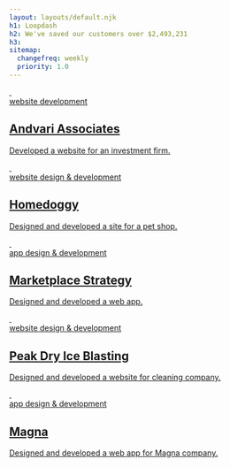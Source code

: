 ```yaml
---
layout: layouts/default.njk
h1: Loopdash
h2: We've saved our customers over $2,493,231
h3: 
sitemap:
  changefreq: weekly
  priority: 1.0
---
```


<div class="projects">
  <a href="https://andvariassociates.com" class="project project--andvari">
    <div class="device">&nbsp;</div>
    <div class="description">
      <span class="font-mono font-semibold uppercase font-xs mb-1">website development</span>
      <h2 class="text-2xl font-bold mb-2">Andvari Associates</h2>
      <p>Developed a website for an investment firm.</p>
    </div>
  </a>

  <a href="https://homedoggy.com" class="project project--homedoggy">
    <div class="device">&nbsp;</div>
    <div class="description">
      <span class="font-mono font-semibold uppercase font-xs mb-1">website design & development</span>
      <h2 class="text-2xl font-bold mb-2">Homedoggy</h2>
      <p>Designed and developed a site for a pet shop.</p>
    </div>
  </a>

  <a href="https://intel.marketplacestrategy.com" class="project project--mps">
    <div class="device">&nbsp;</div>
    <div class="description">
      <span class="font-mono font-semibold uppercase font-xs mb-1">app design & development</span>
      <h2 class="text-2xl font-bold mb-2">Marketplace Strategy</h2>
      <p>Designed and developed a web app.</p>
    </div>
  </a>

  <a href="https://peakdryiceblasting.com" class="project project--peak">
    <div class="device">&nbsp;</div>
    <div class="description">
      <span class="font-mono font-semibold uppercase font-xs mb-1">website design & development</span>
      <h2 class="text-2xl font-bold mb-2">Peak Dry Ice Blasting</h2>
      <p>Designed and developed a website for cleaning company.</p>
    </div>
  </a>


  <a href="" class="project project--magna">
    <div class="device">&nbsp;</div>
    <div class="description">
      <span class="font-mono font-semibold uppercase font-xs mb-1">app design & development</span>
      <h2 class="text-2xl font-bold mb-2">Magna</h2>
      <p>Designed and developed a web app for Magna company.</p>
    </div>
  </a>
</div>